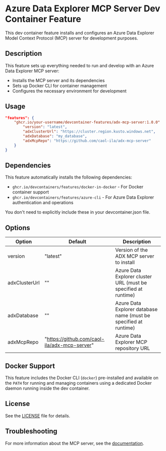 # Azure Data Explorer MCP Server Dev Container Feature

This dev container feature installs and configures an Azure Data Explorer Model Context Protocol (MCP) server for development purposes.

## Description

This feature sets up everything needed to run and develop with an Azure Data Explorer MCP server:

- Installs the MCP server and its dependencies
- Sets up Docker CLI for container management
- Configures the necessary environment for development

## Usage

```json
"features": {
    "ghcr.io/your-username/devcontainer-features/adx-mcp-server:1.0.0": {
        "version": "latest",
        "adxClusterUrl": "https://cluster.region.kusto.windows.net",
        "adxDatabase": "my_database",
        "adxMcpRepo": "https://github.com/caol-ila/adx-mcp-server"
    }
}
```

## Dependencies

This feature automatically installs the following dependencies:
- `ghcr.io/devcontainers/features/docker-in-docker` - For Docker container support
- `ghcr.io/devcontainers/features/azure-cli` - For Azure Data Explorer authentication and operations

You don't need to explicitly include these in your devcontainer.json file.

## Options

| Option       | Default                                      | Description                                                    |
|--------------|----------------------------------------------|----------------------------------------------------------------|
| version      | "latest"                                     | Version of the ADX MCP server to install                       |
| adxClusterUrl| ""                                           | Azure Data Explorer cluster URL (must be specified at runtime) |
| adxDatabase  | ""                                           | Azure Data Explorer database name (must be specified at runtime)|
| adxMcpRepo   | "https://github.com/caol-ila/adx-mcp-server"  | Azure Data Explorer MCP repository URL                         |

## Docker Support

This feature includes the Docker CLI (`docker`) pre-installed and available on the `PATH` for running and managing containers using a dedicated Docker daemon running inside the dev container.

## License

See the [LICENSE](LICENSE) file for details.

## Troubleshooting

For more information about the MCP server, see the [documentation](docs/testing.md).
